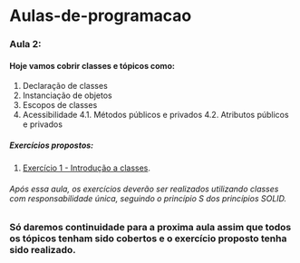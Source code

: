 # Aulas-de-programacao

### Aula 2:

#### Hoje vamos cobrir classes e tópicos como:

1. Declaração de classes
2. Instanciação de objetos
3. Escopos de classes
4. Acessibilidade
    4.1. Métodos públicos e privados
    4.2. Atributos públicos e privados

##### Exercícios propostos:

1. [Exercício 1 - Introdução a classes](./Exercise1).

###### Após essa aula, os exercícios deverão ser realizados utilizando classes com responsabilidade única, seguindo o princípio S dos princípios SOLID.

### Só daremos continuidade para a proxima aula assim que todos os tópicos tenham sido cobertos e o exercício proposto tenha sido realizado. 